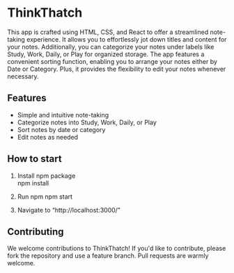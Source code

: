 # ThinkThatch 
This app is crafted using HTML, CSS, and React to offer a streamlined note-taking experience. It allows you to effortlessly jot down titles and content for your notes. Additionally, you can categorize your notes under labels like Study, Work, Daily, or Play for organized storage. The app features a convenient sorting function, enabling you to arrange your notes either by Date or Category. Plus, it provides the flexibility to edit your notes whenever necessary.

## Features
- Simple and intuitive note-taking
- Categorize notes into Study, Work, Daily, or Play
- Sort notes by date or category
- Edit notes as needed
  
## How to start

1. Install npm package  
   npm install

2. Run npm
   npm start
        
3. Navigate to “http://localhost:3000/”

## Contributing
We welcome contributions to ThinkThatch! If you'd like to contribute, please fork the repository and use a feature branch. Pull requests are warmly welcome.


